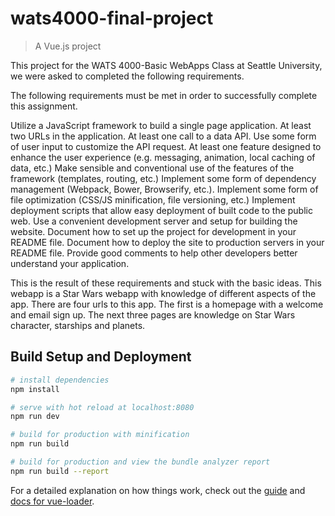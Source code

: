 # wats4000-final-project

> A Vue.js project

This project for the WATS 4000-Basic WebApps Class at Seattle University, we were asked to completed the following requirements.

The following requirements must be met in order to successfully complete this assignment.

Utilize a JavaScript framework to build a single page application.
    At least two URLs in the application.
    At least one call to a data API.
    Use some form of user input to customize the API request.
    At least one feature designed to enhance the user experience (e.g. messaging, animation, local caching of data, etc.)
    Make sensible and conventional use of the features of the framework (templates, routing, etc.)
Implement some form of dependency management (Webpack, Bower, Browserify, etc.).
Implement some form of file optimization (CSS/JS minification, file versioning, etc.)
Implement deployment scripts that allow easy deployment of built code to the public web.
Use a convenient development server and setup for building the website.
Document how to set up the project for development in your README file.
Document how to deploy the site to production servers in your README file.
Provide good comments to help other developers better understand your application.

This is the result of these requirements and stuck with the basic ideas. This webapp is a Star Wars webapp with knowledge of different aspects of the app. There are four urls to this app. The first is a homepage with a welcome and email sign up. The next three pages are knowledge on Star Wars character, starships and planets.

## Build Setup and Deployment

``` bash
# install dependencies
npm install

# serve with hot reload at localhost:8080
npm run dev

# build for production with minification
npm run build

# build for production and view the bundle analyzer report
npm run build --report
```

For a detailed explanation on how things work, check out the [guide](http://vuejs-templates.github.io/webpack/) and [docs for vue-loader](http://vuejs.github.io/vue-loader).
